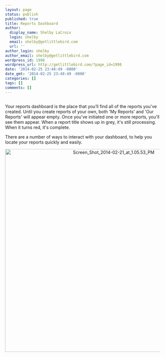 ```yaml
---
layout: page
status: publish
published: true
title: Reports Dashboard
author:
  display_name: Shelby LaCroix
  login: shelby
  email: shelby@getlittlebird.com
  url: ''
author_login: shelby
author_email: shelby@getlittlebird.com
wordpress_id: 1998
wordpress_url: http://getlittlebird.com/?page_id=1998
date: '2014-02-25 23:48:49 -0800'
date_gmt: '2014-02-25 23:48:49 -0800'
categories: []
tags: []
comments: []
---
```

<h2 dir="ltr"></h2>
<p dir="ltr">Your reports dashboard is the place that you’ll find all of the reports you’ve created. Until you create reports of your own, both 'My Reports' and 'Our Reports' will appear empty. Once you've initiated one or more reports, you'll see them appear. When a report title shows up in grey, it's still processing. When it turns red, it's complete.</p>
<p dir="ltr">There are a number of ways to interact with your dashboard, to help you locate your reports quickly and easily.</p>
<p style="text-align: center;"><a href="http://getlittlebird.com/wp-content/uploads/2014/02/Screen_Shot_2014-02-21_at_1.05.53_PM.jpeg"><img class="aligncenter  wp-image-1999" alt="Screen_Shot_2014-02-21_at_1.05.53_PM" src="http://getlittlebird.com/wp-content/uploads/2014/02/Screen_Shot_2014-02-21_at_1.05.53_PM.jpeg" width="691" height="658" /></a></p>
